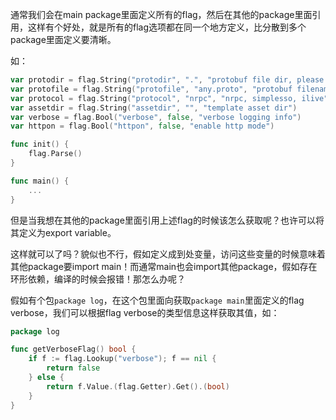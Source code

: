 通常我们会在main package里面定义所有的flag，然后在其他的package里面引用，这样有个好处，就是所有的flag选项都在同一个地方定义，比分散到多个package里面定义要清晰。

如：

```go
var protodir = flag.String("protodir", ".", "protobuf file dir, please config ${GONEAT_TPL_ASSET_DIR}")
var protofile = flag.String("protofile", "any.proto", "protobuf filename")
var protocol = flag.String("protocol", "nrpc", "nrpc, simplesso, ilive")
var assetdir = flag.String("assetdir", "", "template asset dir")
var verbose = flag.Bool("verbose", false, "verbose logging info")
var httpon = flag.Bool("httpon", false, "enable http mode")

func init() {
	flag.Parse()
}

func main() {
    ...
}
```

但是当我想在其他的package里面引用上述flag的时候该怎么获取呢？也许可以将其定义为export variable。

这样就可以了吗？貌似也不行，假如定义成到处变量，访问这些变量的时候意味着其他package要import main！而通常main也会import其他package，假如存在环形依赖，编译的时候会报错！那怎么办呢？

假如有个包`package log`，在这个包里面向获取`package main`里面定义的flag verbose，我们可以根据flag verbose的类型信息这样获取其值，如：

```go
package log

func getVerboseFlag() bool {
	if f := flag.Lookup("verbose"); f == nil {
		return false
	} else {
		return f.Value.(flag.Getter).Get().(bool)
	}
}
```

